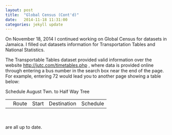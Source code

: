 ```yaml
---
layout: post
title:  "Global Census (Cont'd)"
date:   2014-11-18 11:31:00
categories: jekyll update
---
```


On November 18, 2014 I continued working on Global Census for datasets in Jamaica. I filled out datasets information for 
Transportation Tables and National Statistics. 

The Transportable Tables dataset provided valid information over the website <a> http://jutc.com/timetables.php </a>, where data is 
provided online through entering a bus number in the search box near the end of the page. For example, entering 72 would lead you to
another page showing a table below:
<br/>

<table style="max-width:100%; text-align:right; ">
	<th style="text-align:right;">
		<td> Route </td>
		<td> Start </td>
		<td> Destination </td>
		<td> Schedule </td>
	</th>
	<tr style="text-align:right;>
		<td> 72 </td>
		<td> August Town </td>
		<td> 	Half-Way-Tree </td>
		<td> <a href="http://jutc.com/timetables/Schedule_72.pdf"> Schedule August Twn. to Half Way Tree  </a> </td>
	</tr>

</table>
<br/><br/>
are all up to date.
<br/>
<br/>
